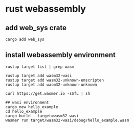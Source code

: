 # rust webassembly

## add web_sys crate

``` shell
cargo add web_sys
```


## install webassembly environment

``` shell
rustup target list | grep wasm

rustup target add wasm32-wasi
rustup target add wasm32-unknown-emscripten
rustup target add wasm32-unknown-unknown

curl https://get.wasmer.io -sSfL | sh

## wasi environment
cargo new hello_example
cd hello_example
cargo build --target=wasm32-wasi
wasmer run target/wasm32-wasi/debug/hello_example.wasm
```
